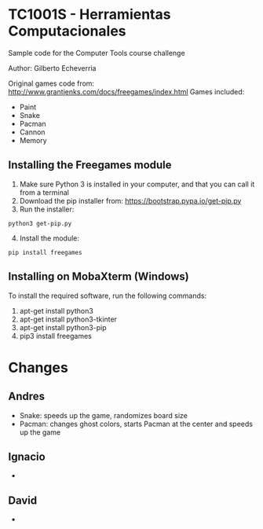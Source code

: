 # TC1001S - Herramientas Computacionales
Sample code for the Computer Tools course challenge

Author: Gilberto Echeverria

Original games code from: http://www.grantjenks.com/docs/freegames/index.html
Games included:
- Paint
- Snake
- Pacman
- Cannon
- Memory

## Installing the Freegames module

1. Make sure Python 3 is installed in your computer, and that you can call
   it from a terminal
2. Download the pip installer from: https://bootstrap.pypa.io/get-pip.py
3. Run the installer:
```
python3 get-pip.py
```
4. Install the module:
```
pip install freegames
```

## Installing on MobaXterm (Windows)

To install the required software, run the following commands:

1. apt-get install python3
2. apt-get install python3-tkinter
3. apt-get install python3-pip
4. pip3 install freegames

# Changes
## Andres
- Snake: speeds up the game, randomizes board size
- Pacman: changes ghost colors, starts Pacman at the center and speeds up the game

## Ignacio
-

## David
-
